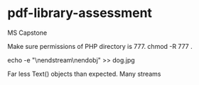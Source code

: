 # pdf-library-assessment
MS Capstone 

Make sure permissions of PHP directory is 777.
chmod -R 777 .

echo -e "\nendstream\nendobj" >> dog.jpg

Far less Text() objects than expected. Many streams